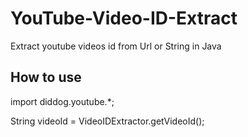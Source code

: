 # YouTube-Video-ID-Extract
Extract youtube videos id from Url or String in Java

## How to use 

import diddog.youtube.*;

String videoId = VideoIDExtractor.getVideoId();
